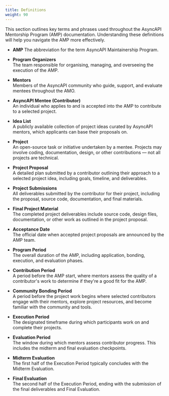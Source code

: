 ```yaml
---
title: Definitions
weight: 90
---
```


This section outlines key terms and phrases used throughout the AsyncAPI Mentorship Program (AMP) documentation. Understanding these definitions will help you navigate the AMP more effectively.

- **AMP**
    The abbreviation for the term AsyncAPI Maintainership Program.

- **Program Organizers**  
    The team responsible for organising, managing, and overseeing the execution of the AMP.

- **Mentors**  
    Members of the AsyncAPI community who guide, support, and evaluate mentees throughout the AMO.

- **AsyncAPI Mentee (Contributor)**  
    An individual who applies to and is accepted into the AMP to contribute to a selected project.

- **Idea List**  
    A publicly available collection of project ideas curated by AsyncAPI mentors, which applicants can base their proposals on.

- **Project**  
    An open-source task or initiative undertaken by a mentee. Projects may involve coding, documentation, design, or other contributions — not all projects are technical.

- **Project Proposal**  
    A detailed plan submitted by a contributor outlining their approach to a selected project idea, including goals, timeline, and deliverables.

- **Project Submissions**  
    All deliverables submitted by the contributor for their project, including the proposal, source code, documentation, and final materials.

- **Final Project Material**  
    The completed project deliverables include source code, design files, documentation, or other work as outlined in the project proposal.

- **Acceptance Date**  
    The official date when accepted project proposals are announced by the AMP team.

- **Program Period**  
    The overall duration of the AMP, including application, bonding, execution, and evaluation phases.

- **Contribution Period**  
    A period before the AMP start, where mentors assess the quality of a contributor's work to determine if they're a good fit for the AMP.

- **Community Bonding Period**  
    A period before the project work begins where selected contributors engage with their mentors, explore project resources, and become familiar with the community and tools.

- **Execution Period**  
    The designated timeframe during which participants work on and complete their projects.

- **Evaluation Period**  
    The window during which mentors assess contributor progress. This includes the midterm and final evaluation checkpoints.

- **Midterm Evaluation**  
    The first half of the Execution Period typically concludes with the Midterm Evaluation.

- **Final Evaluation**  
    The second half of the Execution Period, ending with the submission of the final deliverables and Final Evaluation.
